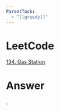 ```yaml
---
ParentTask:
  - "[[greedy]]"
---
```


# LeetCode
[134. Gas Station](https://leetcode.com/problems/gas-station/)

# Answer
```Cpp

` 